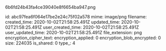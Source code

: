 6b6fd24b43fa4ce39040e8f6654ba947.png

id: abc97fea6f064e17be2e24c75f02a578
mime: image/png
filename: 
created_time: 2020-10-02T21:58:25.491Z
updated_time: 2020-10-02T21:58:25.491Z
user_created_time: 2020-10-02T21:58:25.491Z
user_updated_time: 2020-10-02T21:58:25.491Z
file_extension: png
encryption_cipher_text: 
encryption_applied: 0
encryption_blob_encrypted: 0
size: 224035
is_shared: 0
type_: 4